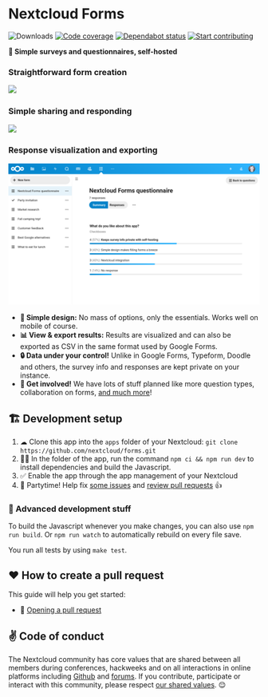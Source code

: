 # Nextcloud Forms

![Downloads](https://img.shields.io/github/downloads/nextcloud/forms/total.svg?style=flat-square)
[![Code coverage](https://img.shields.io/codecov/c/github/nextcloud/forms.svg?style=flat-square)](https://codecov.io/gh/nextcloud/forms/)
[![Dependabot status](https://img.shields.io/badge/Dependabot-enabled-brightgreen.svg?longCache=true&style=flat-square&logo=dependabot)](https://dependabot.com)
[![Start contributing](https://img.shields.io/github/issues/nextcloud/forms/good%20first%20issue?color=7057ff&label=Contribute)](https://github.com/nextcloud/forms/issues?q=is%3Aissue+is%3Aopen+sort%3Aupdated-desc+label%3A%22good+first+issue%22)

**📝 Simple surveys and questionnaires, self-hosted**

### Straightforward form creation
![](screenshots/forms1.png)

### Simple sharing and responding
![](screenshots/forms2.png)

### Response visualization and exporting
![](screenshots/forms3.png)

- **📝 Simple design:** No mass of options, only the essentials. Works well on mobile of course.
- **📊 View & export results:** Results are visualized and can also be exported as CSV in the same format used by Google Forms.
- **🔒 Data under your control!** Unlike in Google Forms, Typeform, Doodle and others, the survey info and responses are kept private on your instance.
- **🙋 Get involved!** We have lots of stuff planned like more question types, collaboration on forms, [and much more](https://github.com/nextcloud/forms/milestones)!


## 🏗 Development setup

1. ☁ Clone this app into the `apps` folder of your Nextcloud: `git clone https://github.com/nextcloud/forms.git`
2. 👩‍💻 In the folder of the app, run the command `npm ci && npm run dev` to install dependencies and build the Javascript.
3. ✅ Enable the app through the app management of your Nextcloud
4. 🎉 Partytime! Help fix [some issues](https://github.com/nextcloud/forms/issues) and [review pull requests](https://github.com/nextcloud/forms/pulls) 👍


### 🧙 Advanced development stuff

To build the Javascript whenever you make changes, you can also use `npm run build`. Or `npm run watch` to automatically rebuild on every file save.

You run all tests by using `make test`.


## ♥ How to create a pull request

This guide will help you get started:
- 💃 [Opening a pull request](https://opensource.guide/how-to-contribute/#opening-a-pull-request)


## ✌ Code of conduct

The Nextcloud community has core values that are shared between all members during conferences, hackweeks and on all interactions in online platforms including [Github](https://github.com/nextcloud) and [forums](https://help.nextcloud.com). If you contribute, participate or interact with this community, please respect [our shared values](https://nextcloud.com/code-of-conduct/). 😌
